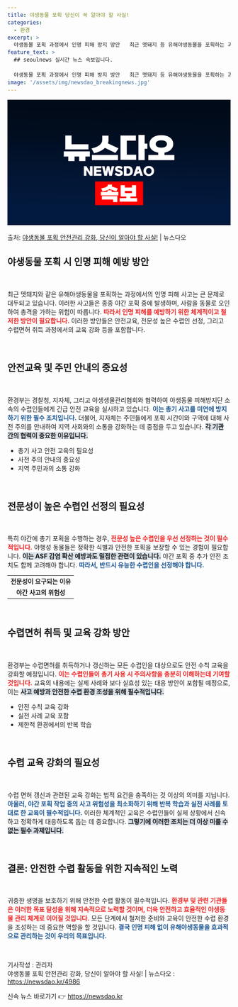 ```yaml
---
title: 야생동물 포획 당신이 꼭 알아야 할 사실!
categories:
  - 환경
excerpt: >
  야생동물 포획 과정에서 인명 피해 방지 방안   최근 멧돼지 등 유해야생동물을 포획하는 과정에서 발생한 오인…
feature_text: >
  ## seoulnews 실시간 뉴스 속보입니다.

  야생동물 포획 과정에서 인명 피해 방지 방안   최근 멧돼지 등 유해야생동물을 포획하는 과정에서 발생한 오인…
image: '/assets/img/newsdao_breakingnews.jpg'
---
```


![뉴스다오 속보](/assets/img/newsdao_breakingnews.jpg)

<p>출처: <a href="https://newsdao.kr/4986" rel="dofollow">야생동물 포획 안전관리 강화, 당신이 알아야 할 사실!</a> | 뉴스다오</p>

<h2 data-ke-size="size26">야생동물 포획 시 인명 피해 예방 방안</h2>

<p data-ke-size="size16">&nbsp;</p>

최근 멧돼지와 같은 유해야생동물을 포획하는 과정에서의 인명 피해 사고는 큰 문제로 대두되고 있습니다. 이러한 사고들은 종종 야간 포획 중에 발생하며, 사람을 동물로 오인하여 총격을 가하는 위험이 따릅니다. <b><span style="color: #ee2323;">따라서 인명 피해를 예방하기 위한 체계적이고 철저한 방안이 필요합니다.</span></b> 이러한 방안들은 안전교육, 전문성 높은 수렵인 선정, 그리고 수렵면허 취득 과정에서의 교육 강화 등을 포함합니다. 

<p data-ke-size="size16">&nbsp;</p>

<h2 data-ke-size="size26">안전교육 및 주민 안내의 중요성</h2>

<p data-ke-size="size16">&nbsp;</p>

환경부는 경찰청, 지자체, 그리고 야생생물관리협회와 협력하여 야생동물 피해방지단 소속의 수렵인들에게 긴급 안전 교육을 실시하고 있습니다. <b><span style="color: #1a5490;">이는 총기 사고를 미연에 방지하기 위한 필수 조치입니다.</span></b> 더불어, 지자체는 주민들에게 포획 시간이와 구역에 대해 사전 주의를 안내하여 지역 사회와의 소통을 강화하는 데 중점을 두고 있습니다. <b><span style="background-color: #21538527;">각 기관 간의 협력이 중요한 이유입니다.</span></b>

<ul>
    <li>총기 사고 안전 교육의 필요성</li>
    <li>사전 주의 안내의 중요성</li>
    <li>지역 주민과의 소통 강화</li>
</ul>

<p data-ke-size="size16">&nbsp;</p>

<h2 data-ke-size="size26">전문성이 높은 수렵인 선정의 필요성</h2>

<p data-ke-size="size16">&nbsp;</p>

특히 야간에 총기 포획을 수행하는 경우, <b><span style="color: #ee2323;">전문성 높은 수렵인을 우선 선정하는 것이 필수적입니다.</span></b> 야행성 동물들은 정확한 식별과 안전한 포획을 보장할 수 있는 경험이 필요합니다. <b><span style="background-color: #21538527;">이는 ASF 감염 확산 예방과도 밀접한 관련이 있습니다.</span></b> 야간 포획 중 추가 안전 조치도 함께 고려해야 합니다. <b><span style="color: #1a5490;">따라서, 반드시 유능한 수렵인을 선정해야 합니다.</span></b>

<table>
    <tr>
        <td style="text-align: center; height: 17px;"><b>전문성이 요구되는 이유</b></td>
    </tr>
    <tr>
        <td style="text-align: center; height: 17px;"><b>야간 사고의 위험성</b></td>
    </tr>
</table>

<p data-ke-size="size16">&nbsp;</p>

<h2 data-ke-size="size26">수렵면허 취득 및 교육 강화 방안</h2>

<p data-ke-size="size16">&nbsp;</p>

환경부는 수렵면허를 취득하거나 갱신하는 모든 수렵인을 대상으로도 안전 수칙 교육을 강화할 예정입니다. <b><span style="color: #ee2323;">이는 수렵인들이 총기 사용 시 주의사항을 충분히 이해하는데 기여할 것입니다.</span></b> 교육의 내용에는 실제 사례와 보다 실효성 있는 대응 방안이 포함될 예정으로, 이는 <b><span style="background-color: #21538527;">사고 예방과 안전한 수렵 환경 조성을 위해 필수적입니다.</span></b>

<ul>
    <li>안전 수칙 교육 강화</li>
    <li>실전 사례 교육 포함</li>
    <li>제한적 환경에서의 반복 학습</li>
</ul>

<p data-ke-size="size16">&nbsp;</p>

<h2 data-ke-size="size26">수렵 교육 강화의 필요성</h2>

<p data-ke-size="size16">&nbsp;</p>

수렵 면허 갱신과 관련된 교육 강화는 법적 요건을 충족하는 것 이상의 의미를 지닙니다. <b><span style="color: #1a5490;">아울러, 야간 포획 작업 중의 사고 위험성을 최소화하기 위해 반복 학습과 실전 사례를 토대로 한 교육이 필수적입니다.</span></b> 이러한 체계적인 교육은 수렵인들이 실제 상황에서 신속하고 정확하게 대응하도록 돕는 데 중요합니다. <b><span style="background-color: #21538527;">그렇기에 이러한 조치는 더 이상 미룰 수 없는 필수 과제입니다.</span></b>

<p data-ke-size="size16">&nbsp;</p>

<h2 data-ke-size="size26">결론: 안전한 수렵 활동을 위한 지속적인 노력</h2>

<p data-ke-size="size16">&nbsp;</p>

귀중한 생명을 보호하기 위해 안전한 수렵 활동이 필수적입니다. <b><span style="color: #ee2323;">환경부 및 관련 기관들은 이러한 목표 달성을 위해 지속적으로 노력할 것이며, 더욱 안전하고 효율적인 야생동물 관리 체계로 이어질 것입니다.</span></b> 모든 단계에서 철저한 준비와 교육이 안전한 수렵 환경을 조성하는 데 중요한 역할을 할 것입니다. <b><span style="color: #1a5490;">결국 인명 피해 없이 유해야생동물을 효과적으로 관리하는 것이 우리의 목표입니다.</span></b>

<p data-ke-size="size16">&nbsp;</p>

기사작성 : 관리자  
야생동물 포획 안전관리 강화, 당신이 알아야 할 사실! | 뉴스다오 : https://newsdao.kr/4986 

신속 뉴스 바로가기 👉 <a href="https://newsdao.kr" rel="dofollow">https://newsdao.kr</a>


